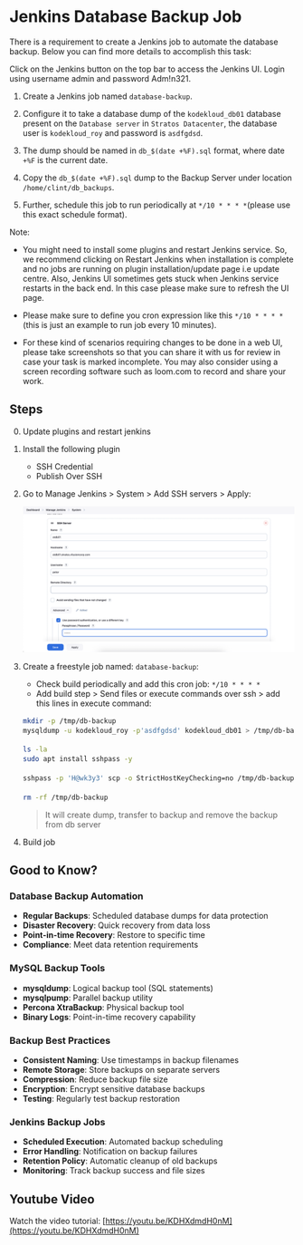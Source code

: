 # Jenkins Database Backup Job

There is a requirement to create a Jenkins job to automate the database backup. Below you can find more details to accomplish this task:

Click on the Jenkins button on the top bar to access the Jenkins UI. Login using username admin and password Adm!n321.

1. Create a Jenkins job named `database-backup`.

2. Configure it to take a database dump of the `kodekloud_db01` database present on the `Database server` in `Stratos Datacenter`, the database user is `kodekloud_roy` and password is `asdfgdsd`.

3. The dump should be named in `db_$(date +%F).sql` format, where date `+%F` is the current date.

4. Copy the `db_$(date +%F).sql` dump to the Backup Server under location `/home/clint/db_backups`.

5. Further, schedule this job to run periodically at `*/10 * * * *`(please use this exact schedule format).

Note:

- You might need to install some plugins and restart Jenkins service. So, we recommend clicking on Restart Jenkins when installation is complete and no jobs are running on plugin installation/update page i.e update centre. Also, Jenkins UI sometimes gets stuck when Jenkins service restarts in the back end. In this case please make sure to refresh the UI page.

- Please make sure to define you cron expression like this `*/10 * * * *` (this is just an example to run job every 10 minutes).

- For these kind of scenarios requiring changes to be done in a web UI, please take screenshots so that you can share it with us for review in case your task is marked incomplete. You may also consider using a screen recording software such as loom.com to record and share your work.

## Steps

0. Update plugins and restart jenkins
1. Install the following plugin
    - SSH Credential
    - Publish Over SSH
2. Go to Manage Jenkins > System > Add SSH servers > Apply:

    ![ssh-servers](../screenshots/jenkins-add-ssh-servers.png)

3. Create a freestyle job named: `database-backup`:

    - Check build periodically and add this cron job: `*/10 * * * *`
    - Add build step > Send files or execute commands over ssh > add this lines in execute command:

    ```sh
    mkdir -p /tmp/db-backup
    mysqldump -u kodekloud_roy -p'asdfgdsd' kodekloud_db01 > /tmp/db-backup/db_$(date +%F).sql

    ls -la
    sudo apt install sshpass -y

    sshpass -p 'H@wk3y3' scp -o StrictHostKeyChecking=no /tmp/db-backup/*.sql clint@stbkp01:/home/clint/db_backups

    rm -rf /tmp/db-backup
    ```

    > It will create dump, transfer to backup and remove the backup from db server

4. Build job

## Good to Know?

### Database Backup Automation

- **Regular Backups**: Scheduled database dumps for data protection
- **Disaster Recovery**: Quick recovery from data loss
- **Point-in-time Recovery**: Restore to specific time
- **Compliance**: Meet data retention requirements

### MySQL Backup Tools

- **mysqldump**: Logical backup tool (SQL statements)
- **mysqlpump**: Parallel backup utility
- **Percona XtraBackup**: Physical backup tool
- **Binary Logs**: Point-in-time recovery capability

### Backup Best Practices

- **Consistent Naming**: Use timestamps in backup filenames
- **Remote Storage**: Store backups on separate servers
- **Compression**: Reduce backup file size
- **Encryption**: Encrypt sensitive database backups
- **Testing**: Regularly test backup restoration

### Jenkins Backup Jobs

- **Scheduled Execution**: Automated backup scheduling
- **Error Handling**: Notification on backup failures
- **Retention Policy**: Automatic cleanup of old backups
- **Monitoring**: Track backup success and file sizes

## Youtube Video

Watch the video tutorial: [https://youtu.be/KDHXdmdH0nM](https://youtu.be/KDHXdmdH0nM)
